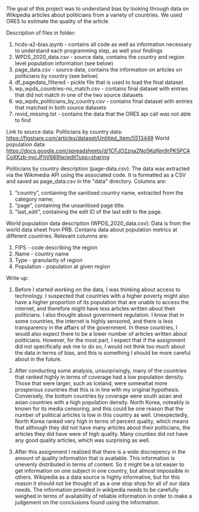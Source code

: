 The goal of this project was to understand bias by looking through data on Wikipedia articles about politicians from a variety of countries. We used ORES to estimate the quality of the article.

Description of files in folder:
1. hcds-a2-bias.ipynb - contains all code as well as information necessary to understand each programming step, as well your findings 
2. WPDS_2020_data.csv - source data, contains the country and region level population information (see below)
3. page_data.csv - source data, contains the information on articles on politicians by country (see below)
4. df_pagedata_filtered - pickle file that is used to load the final dataset
5. wp_wpds_countries-no_match.csv - contains final dataset with entries that did not match in one of the two source datasets
6. wp_wpds_politicians_by_country.csv - contains final dataset with entries that matched in both source datasets
7. revid_missing.txt - contains the data that the ORES api call was not able to find

Link to source data:
Politicians by country data: https://figshare.com/articles/dataset/Untitled_Item/5513449
World population data: https://docs.google.com/spreadsheets/d/1CFJO2zna2No5KqNm9rPK5PCACoXKzb-nycJFhV689Iw/edit?usp=sharing

Politicians by country description (page-data.csv):
The data was extracted via the Wikimedia API using the associated code. It is formatted as a CSV and saved as page_data.csv in the "data" directory. Columns are:

1. "country", containing the sanitised country name, extracted from the category name;
2. "page", containing the unsanitised page title.
3. "last_edit", containing the edit ID of the last edit to the page.

World population data description (WPDS_2020_data.csv):
Data is from the world data sheet from PRB. Contains data about population metrics at different countries.
Relevant columns are:

1. FIPS - code describing the region
2. Name - country name
3. Type - granularity of region
6. Population - population at given region

Write up:
1. Before I started working on the data, I was thinking about access to technology. I suspected that countries with a higher poverty might also have a higher proportion of its population that are unable to access the internet, and therefore might have less articles written about their politicians. I also thought about government regulation. I know that in some countries, the internet is highly sensored, and there is less transparency in the affairs of the government. In these countries, I would also expect there to be a lower number of articles written about politicians. However, for the most part, I expect that if the assignment did not specifically ask me to do so, I would not think too much about the data in terms of bias, and this is something I should be more careful about in the future.

2. After conducting some analysis, unsurprisingly, many of the countries that ranked highly in terms of coverage had a low population density. Those that were larger, such as Iceland, were somewhat more prosperous countries that this is in line with my original hypothesis. Conversely, the bottom countries by coverage were south asian and asian countries with a high population density. North Korea, noteably is known for its media censoring, and this could be one reason that the number of political articles is low in this country as well. Unexpectedly, North Korea ranked very high in terms of percent quality, which means that although they did not have many articles about their politicians, the articles they did have were of high quality. Many counties did not have any good quality articles, which was surprising as well.

3. After this assignment I realized that there is a wide discrepency in the amount of quality information that is available. This information is unevenly distributed in terms of content. So it might be a lot easier to get information on one subject in one country, but almost impossible in others. Wikipedia as a data source is highly informative, but for this reason it should not be thought of as a one stop shop for all of our data needs. The information provided in wikipedia needs to be carefully weighed in terms of availability of reliable information in order to make a judgement on the conclusions found using the information.
